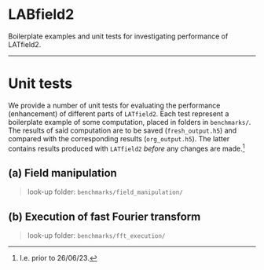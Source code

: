 # LABfield2
Boilerplate examples and unit tests for investigating performance of LATfield2.

---



# Unit tests
We provide a number of unit tests for evaluating the performance (enhancement) of different parts of `LATfield2`. Each test represent a boilerplate example of some computation, placed in folders in `benchmarks/`. The results of said computation are to be saved (`fresh_output.h5`) and compared with the corresponding results (`org_output.h5`). The latter contains results produced with `LATfield2` _before_ any changes are made.[^1]


[^1]: I.e. prior to 26/06/23.

## **(a)** Field manipulation
> look-up folder: `benchmarks/field_manipulation/`



## **(b)** Execution of fast Fourier transform
> look-up folder: `benchmarks/fft_execution/`
